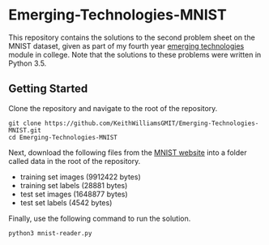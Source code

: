 # Emerging-Technologies-MNIST

This repository contains the solutions to the second problem sheet on the MNIST dataset, given as part of my fourth year [emerging technologies](https://emerging-technologies.github.io/) module in college. Note that the solutions to these problems were written in Python 3.5.

## Getting Started

Clone the repository and navigate to the root of the repository.

```
git clone https://github.com/KeithWilliamsGMIT/Emerging-Technologies-MNIST.git
cd Emerging-Technologies-MNIST
```

Next, download the following files from the [MNIST website](http://yann.lecun.com/exdb/mnist/) into a folder called data in the root of the repository.
+ training set images (9912422 bytes) 
+ training set labels (28881 bytes) 
+ test set images (1648877 bytes) 
+ test set labels (4542 bytes)

Finally, use the following command to run the solution.

```
python3 mnist-reader.py
```